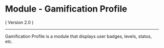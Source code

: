 Module - Gamification Profile
===========================
( Version 2.0 )
- - -

Gamification Profile is a module that displays user badges, levels, status, etc.
